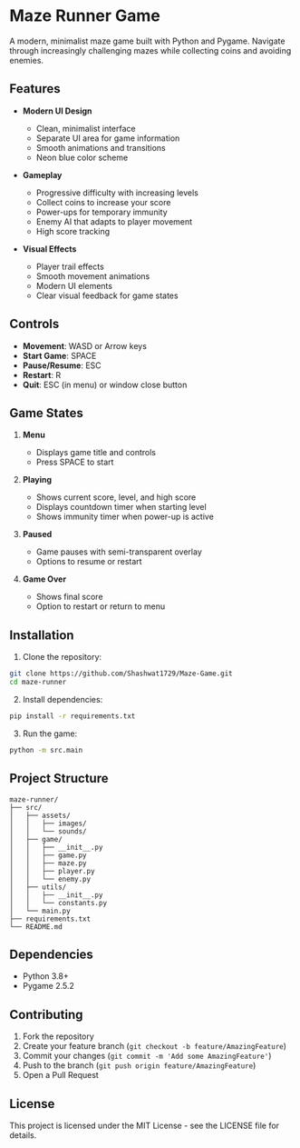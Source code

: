 ﻿# Maze Runner Game

A modern, minimalist maze game built with Python and Pygame. Navigate through increasingly challenging mazes while collecting coins and avoiding enemies.

## Features

- **Modern UI Design**
  - Clean, minimalist interface
  - Separate UI area for game information
  - Smooth animations and transitions
  - Neon blue color scheme

- **Gameplay**
  - Progressive difficulty with increasing levels
  - Collect coins to increase your score
  - Power-ups for temporary immunity
  - Enemy AI that adapts to player movement
  - High score tracking

- **Visual Effects**
  - Player trail effects
  - Smooth movement animations
  - Modern UI elements
  - Clear visual feedback for game states

## Controls

- **Movement**: WASD or Arrow keys
- **Start Game**: SPACE
- **Pause/Resume**: ESC
- **Restart**: R
- **Quit**: ESC (in menu) or window close button

## Game States

1. **Menu**
   - Displays game title and controls
   - Press SPACE to start

2. **Playing**
   - Shows current score, level, and high score
   - Displays countdown timer when starting level
   - Shows immunity timer when power-up is active

3. **Paused**
   - Game pauses with semi-transparent overlay
   - Options to resume or restart

4. **Game Over**
   - Shows final score
   - Option to restart or return to menu

## Installation

1. Clone the repository:
```bash
git clone https://github.com/Shashwat1729/Maze-Game.git
cd maze-runner
```

2. Install dependencies:
```bash
pip install -r requirements.txt
```

3. Run the game:
```bash
python -m src.main
```

## Project Structure

```
maze-runner/
├── src/
│   ├── assets/
│   │   ├── images/
│   │   └── sounds/
│   ├── game/
│   │   ├── __init__.py
│   │   ├── game.py
│   │   ├── maze.py
│   │   ├── player.py
│   │   └── enemy.py
│   ├── utils/
│   │   ├── __init__.py
│   │   └── constants.py
│   └── main.py
├── requirements.txt
└── README.md
```

## Dependencies

- Python 3.8+
- Pygame 2.5.2

## Contributing

1. Fork the repository
2. Create your feature branch (`git checkout -b feature/AmazingFeature`)
3. Commit your changes (`git commit -m 'Add some AmazingFeature'`)
4. Push to the branch (`git push origin feature/AmazingFeature`)
5. Open a Pull Request

## License

This project is licensed under the MIT License - see the LICENSE file for details.
